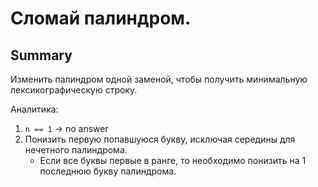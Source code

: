 # Сломай палиндром. 

## Summary

Изменить палиндром одной заменой, чтобы получить минимальную лексикографическую строку. 

Аналитика:
1. `n == 1` -> no answer
2. Понизить первую попавшуюся букву, исключая середины для нечетного палиндрома. 
   - Если все буквы первые в ранге, то необходимо понизить на 1 последнюю букву палиндрома.  